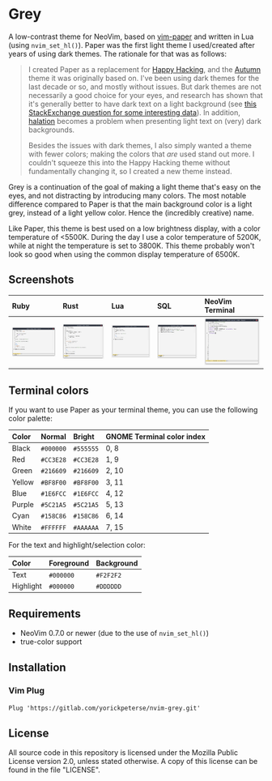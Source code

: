 # Grey

A low-contrast theme for NeoVim, based on
[vim-paper](https://gitlab.com/yorickpeterse/vim-paper) and written in Lua
(using `nvim_set_hl()`). Paper was the first light theme I used/created after
years of using dark themes. The rationale for that was as follows:

> I created Paper as a replacement for [Happy
> Hacking](https://gitlab.com/yorickpeterse/happy_hacking.vim), and the
> [Autumn](https://gitlab.com/yorickpeterse/Autumn.vim) theme it was originally
> based on. I've been using dark themes for the last decade or so, and mostly
> without issues. But dark themes are not necessarily a good choice for your eyes,
> and research has shown that it's generally better to have dark text on a light
> background (see [this StackExchange question for some interesting
> data](https://ux.stackexchange.com/questions/53264/dark-or-white-color-theme-is-better-for-the-eyes)).
> In addition, [halation](https://en.wiktionary.org/wiki/halation) becomes a
> problem when presenting light text on (very) dark backgrounds.
>
> Besides the issues with dark themes, I also simply wanted a theme with fewer
> colors; making the colors that _are_ used stand out more. I couldn't squeeze
> this into the Happy Hacking theme without fundamentally changing it, so I
> created a new theme instead.

Grey is a continuation of the goal of making a light theme that's easy on the
eyes, and not distracting by introducing many colors. The most notable
difference compared to Paper is that the main background color is a light grey,
instead of a light yellow color. Hence the (incredibly creative) name.

Like Paper, this theme is best used on a low brightness display, with a color
temperature of <5500K. During the day I use a color temperature of 5200K, while
at night the temperature is set to 3800K. This theme probably won't look so good
when using the common display temperature of 6500K.

## Screenshots

| Ruby                          | Rust                          | Lua                         | SQL                         | NeoVim Terminal
|:------------------------------|:------------------------------|:----------------------------|:----------------------------|:----------------
| ![Ruby](screenshots/ruby.png) | ![Rust](screenshots/rust.png) | ![Lua](screenshots/lua.png) | ![SQL](screenshots/sql.png) | ![Terminal](screenshots/terminal.png)

## Terminal colors

If you want to use Paper as your terminal theme, you can use the following color
palette:

| Color   | Normal    | Bright    | GNOME Terminal color index
|:--------|:----------|:----------|:--------------------------
| Black   | `#000000` | `#555555` | 0, 8
| Red     | `#CC3E28` | `#CC3E28` | 1, 9
| Green   | `#216609` | `#216609` | 2, 10
| Yellow  | `#BF8F00` | `#BF8F00` | 3, 11
| Blue    | `#1E6FCC` | `#1E6FCC` | 4, 12
| Purple  | `#5C21A5` | `#5C21A5` | 5, 13
| Cyan    | `#158C86` | `#158C86` | 6, 14
| White   | `#FFFFFF` | `#AAAAAA` | 7, 15

For the text and highlight/selection color:

| Color     | Foreground | Background
|:----------|:-----------|:------------
| Text      | `#000000`  | `#F2F2F2`
| Highlight | `#000000`  | `#DDDDDD`

## Requirements

* NeoVim 0.7.0 or newer (due to the use of `nvim_set_hl()`)
* true-color support

## Installation

### Vim Plug

    Plug 'https://gitlab.com/yorickpeterse/nvim-grey.git'

## License

All source code in this repository is licensed under the Mozilla Public License
version 2.0, unless stated otherwise. A copy of this license can be found in the
file "LICENSE".

